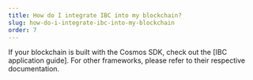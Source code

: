 ```yaml
---
title: How do I integrate IBC into my blockchain?
slug: how-do-i-integrate-ibc-into-my-blockchain
order: 7
---
```

If your blockchain is built with the Cosmos SDK, check out the [IBC application guide]. For other frameworks, please refer to their respective documentation.

